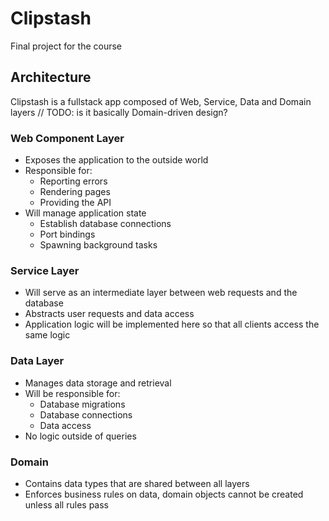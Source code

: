 # Clipstash

Final project for the course

## Architecture

Clipstash is a fullstack app composed of Web, Service, Data and Domain layers
// TODO: is it basically Domain-driven design?

### Web Component Layer

- Exposes the application to the outside world
- Responsible for:
  - Reporting errors
  - Rendering pages
  - Providing the API
- Will manage application state
  - Establish database connections
  - Port bindings
  - Spawning background tasks

### Service Layer

- Will serve as an intermediate layer between web requests and the database
- Abstracts user requests and data access
- Application logic will be implemented here so that all clients access the same logic

### Data Layer

- Manages data storage and retrieval
- Will be responsible for:
  - Database migrations
  - Database connections
  - Data access
- No logic outside of queries

### Domain

- Contains data types that are shared between all layers
- Enforces business rules on data, domain objects cannot be created unless all rules pass
